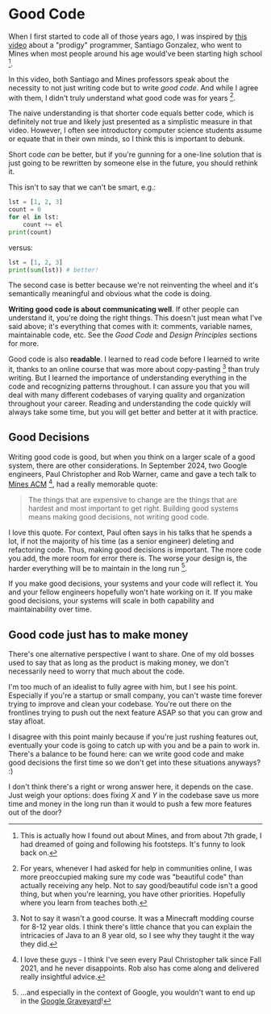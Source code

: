 # Good Code

When I first started to code all of those years ago,
I was inspired by [this video](https://www.youtube.com/watch?v=DBXZWB_dNsw)
about a "prodigy" programmer, Santiago Gonzalez, who went to Mines when
most people around his age would've been starting high school [^ref1].

In this video, both Santiago and Mines professors speak about the necessity
to not just writing code but to write *good code*. And while I agree with them,
I didn't truly understand what good code was for years [^ref2].

The naive understanding is that shorter code equals better code, which is
definitely not true and likely just presented as a simplistic measure in that
video. However, I often see introductory computer science students assume or 
equate that in their own minds, so I think this is important to debunk.

Short code *can* be better, but if you're gunning for a one-line solution that
is just going to be rewritten by someone else in the future, you should rethink it.

This isn't to say that we can't be smart, e.g.:
```python
lst = [1, 2, 3]
count = 0
for el in lst:
    count += el
print(count)
```
versus:
```python
lst = [1, 2, 3]
print(sum(lst)) # better!
```
The second case is better because we're not reinventing the wheel
and it's semantically meaningful and obvious what the code is doing.

**Writing good code is about communicating well**. If other people can
understand it, you're doing the right things. This doesn't just mean what
I've said above; it's everything that comes with it: comments, variable names,
maintainable code, etc. See the *Good Code* and *Design Principles* sections for more.

Good code is also **readable**. I learned to read code before I learned to write it,
thanks to an online course that was more about copy-pasting [^ref3] than truly
writing. But I learned the importance of understanding everything in the code
and recognizing patterns throughout. I can assure you that you will deal with 
many different codebases of varying quality and organization throughout your 
career. Reading and understanding the code quickly will always take some time, 
but you will get better and better at it with practice.

## Good Decisions

Writing good code is good, but when you think on a larger scale of a good
system, there are other considerations. In September 2024, two Google engineers, Paul 
Christopher and Rob Warner, came and gave a tech talk to [Mines ACM](https://acm.mines.edu) [^ref4],
had a really memorable quote:

> The things that are expensive to change are the things that are hardest and most important to get right. Building good systems means making good decisions, not writing good code.

I love this quote. For context, Paul often says in his talks that he spends a lot,
if not the majority of his time (as a senior engineer) deleting and refactoring code.
Thus, making good decisions is important. The more code you add, the more room for error there is.
The worse your design is, the harder everything will be to maintain in the long run [^ref5].

If you make good decisions, your systems and your code will reflect it. You and your
fellow engineers hopefully won't hate working on it. If you make good decisions, your
systems will scale in both capability and maintainability over time.

## Good code just has to make money

There's one alternative perspective I want to share. One of my old bosses used
to say that as long as the product is making money, we don't necessarily
need to worry that much about the code.

I'm too much of an idealist to fully agree with him, but I see his point.
Especially if you're a startup or small company, you can't waste time forever
trying to improve and clean your codebase. You're out there on the frontlines
trying to push out the next feature ASAP so that you can grow and stay afloat.

I disagree with this point mainly because if you're just rushing features out,
eventually your code is going to catch up with you and be a pain to work in.
There's a balance to be found here: can we write good code and make good
decisions the first time so we don't get into these situations anyways? :)

I don't think there's a right or wrong answer here, it depends on the case.
Just weigh your options: does fixing *X* and *Y* in the codebase save us more time
and money in the long run than it would to push a few more features out of the door?


[^ref1]: This is actually how I found out about Mines, and from about 7th grade,
I had dreamed of going and following his footsteps. It's funny to look back on.

[^ref2]: For years, whenever I had asked for help in communities online, I was more
preoccupied making sure my code was "beautiful code" than actually receiving any help.
Not to say good/beautiful code isn't a good thing, but when you're learning, you
have other priorities. Hopefully where you learn from teaches both.

[^ref3]: Not to say it wasn't a good course. It was a Minecraft modding course
for 8-12 year olds. I think there's little chance that you can explain the
intricacies of Java to an 8 year old, so I see why they taught it the way they
did.

[^ref4]: I love these guys - I think I've seen every Paul Christopher talk since
Fall 2021, and he never disappoints. Rob also has come along and delivered really
insightful advice.

[^ref5]: ...and especially in the context of Google, you wouldn't want to end up
in the [Google Graveyard](https://killedbygoogle.com)!
